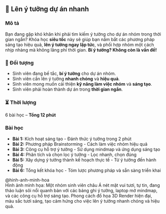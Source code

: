 ## 📌 Lên ý tưởng dự án nhanh

### Mô tả
Bạn đang gặp khó khăn khi phải tìm kiếm ý tưởng cho dự án nhóm trong thời gian ngắn? Khóa học **siêu tốc** này sẽ giúp bạn nắm bắt các phương pháp sáng tạo hiệu quả, **lên ý tưởng ngay lập tức**, và phối hợp nhóm một cách nhịp nhàng mà không lãng phí thời gian. **Bí ý tưởng? Không còn là vấn đề!**

### 🎯 Đối tượng
- Sinh viên đang bế tắc, **bí ý tưởng** cho dự án nhóm.
- Sinh viên cần lên ý tưởng **nhanh chóng** và **hiệu quả**.
- Sinh viên mong muốn cải thiện **kỹ năng làm việc nhóm** và **sáng tạo**.
- Sinh viên phải hoàn thành dự án trong **thời gian ngắn**.

### ⏳ Thời lượng
6 bài học – **Tổng 12 phút**

### Bài học
- **Bài 1:** Kích hoạt sáng tạo - Đánh thức ý tưởng trong 2 phút
- **Bài 2:** Phương pháp Brainstorming - Cách làm việc nhóm hiệu quả
- **Bài 3:** Công cụ hỗ trợ ý tưởng - Sử dụng mindmap và ứng dụng sáng tạo
- **Bài 4:** Phân tích và chọn lọc ý tưởng - Lọc nhanh, chọn đúng
- **Bài 5:** Xây dựng ý tưởng thành kế hoạch thực tế - Từ ý tưởng đến hành động
- **Bài 6:** Tổng kết khóa học - Tóm lược phương pháp và sẵn sàng triển khai

@hinh-anh-minh-hoa  
Hình ảnh minh họa: Một nhóm sinh viên châu Á nét mặt vui tươi, tự tin, đang thảo luận sôi nổi quanh bàn với các bảng ghi ý tưởng, laptop mở mindmap, và các công cụ hỗ trợ sáng tạo. Phong cách đồ họa 3D Render hiện đại, màu sắc tươi sáng, tạo cảm hứng cho việc lên ý tưởng nhanh chóng và hiệu quả.